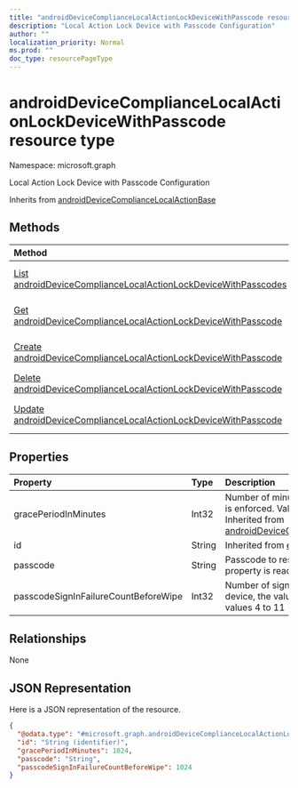 ```yaml
---
title: "androidDeviceComplianceLocalActionLockDeviceWithPasscode resource type"
description: "Local Action Lock Device with Passcode Configuration"
author: ""
localization_priority: Normal
ms.prod: ""
doc_type: resourcePageType
---
```


# androidDeviceComplianceLocalActionLockDeviceWithPasscode resource type


Namespace: microsoft.graph

Local Action Lock Device with Passcode Configuration


Inherits from [androidDeviceComplianceLocalActionBase](../resources/androiddevicecompliancelocalactionbase.md)

## Methods
|Method|Return Type|Description|
|:---|:---|:---|
|[List androidDeviceComplianceLocalActionLockDeviceWithPasscodes](../api/androiddevicecompliancelocalactionlockdevicewithpasscode-list.md)|[androidDeviceComplianceLocalActionLockDeviceWithPasscode](../resources/androiddevicecompliancelocalactionlockdevicewithpasscode.md) collection|List properties and relationships of the [androidDeviceComplianceLocalActionLockDeviceWithPasscode](../resources/androiddevicecompliancelocalactionlockdevicewithpasscode.md) objects.|
|[Get androidDeviceComplianceLocalActionLockDeviceWithPasscode](../api/androiddevicecompliancelocalactionlockdevicewithpasscode-get.md)|[androidDeviceComplianceLocalActionLockDeviceWithPasscode](../resources/androiddevicecompliancelocalactionlockdevicewithpasscode.md)|Read properties and relationships of the [androidDeviceComplianceLocalActionLockDeviceWithPasscode](../resources/androiddevicecompliancelocalactionlockdevicewithpasscode.md) object.|
|[Create androidDeviceComplianceLocalActionLockDeviceWithPasscode](../api/androiddevicecompliancelocalactionlockdevicewithpasscode-create.md)|[androidDeviceComplianceLocalActionLockDeviceWithPasscode](../resources/androiddevicecompliancelocalactionlockdevicewithpasscode.md)|Create a new [androidDeviceComplianceLocalActionLockDeviceWithPasscode](../resources/androiddevicecompliancelocalactionlockdevicewithpasscode.md) object.|
|[Delete androidDeviceComplianceLocalActionLockDeviceWithPasscode](../api/androiddevicecompliancelocalactionlockdevicewithpasscode-delete.md)|None|Deletes a [androidDeviceComplianceLocalActionLockDeviceWithPasscode](../resources/androiddevicecompliancelocalactionlockdevicewithpasscode.md).|
|[Update androidDeviceComplianceLocalActionLockDeviceWithPasscode](../api/androiddevicecompliancelocalactionlockdevicewithpasscode-update.md)|[androidDeviceComplianceLocalActionLockDeviceWithPasscode](../resources/androiddevicecompliancelocalactionlockdevicewithpasscode.md)|Update the properties of a [androidDeviceComplianceLocalActionLockDeviceWithPasscode](../resources/androiddevicecompliancelocalactionlockdevicewithpasscode.md) object.|

## Properties
|Property|Type|Description|
|:---|:---|:---|
|gracePeriodInMinutes|Int32|Number of minutes to wait till a local action is enforced. Valid values 0 to 2147483647 Inherited from [androidDeviceComplianceLocalActionBase](../resources/androiddevicecompliancelocalactionbase.md)|
|id|String| Inherited from [entity](../resources/entity.md)|
|passcode|String|Passcode to reset to Android device. This property is read-only.|
|passcodeSignInFailureCountBeforeWipe|Int32|Number of sign in failures before wiping device, the value can be 4-11. Valid values 4 to 11|

## Relationships
None

## JSON Representation
Here is a JSON representation of the resource.
<!-- {
  "blockType": "resource",
  "keyProperty": "id",
  "@odata.type": "microsoft.graph.androidDeviceComplianceLocalActionLockDeviceWithPasscode",
  "baseType": "microsoft.graph.androidDeviceComplianceLocalActionBase",
  "openType": false
}
-->
``` json
{
  "@odata.type": "#microsoft.graph.androidDeviceComplianceLocalActionLockDeviceWithPasscode",
  "id": "String (identifier)",
  "gracePeriodInMinutes": 1024,
  "passcode": "String",
  "passcodeSignInFailureCountBeforeWipe": 1024
}
```

